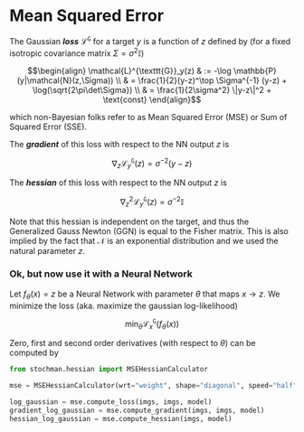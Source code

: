 # Mean Squared Error

The Gaussian ***loss*** $\mathcal{L}^{\texttt{G}}$ for a target $y$ is a function of $z$ defined by (for a fixed isotropic covariance matrix $\Sigma=\sigma^2\mathbb{I}$)
```math
\begin{align}
    \mathcal{L}^{\texttt{G}}_y(z)
    & := -\log \mathbb{P}(y|\mathcal{N}(z,\Sigma)) \\ 
    & = \frac{1}{2}(y-z)^\top \Sigma^{-1} (y-z) + \log(\sqrt{2\pi\det\Sigma}) \\
    & = \frac{1}{2\sigma^2} \|y-z\|^2 + \text{const}
\end{align}
```
which non-Bayesian folks refer to as Mean Squared Error (MSE) or Sum of Squared Error (SSE).

The ***gradient*** of this loss with respect to the NN output $z$ is
```math
\begin{equation}
    \nabla_z \mathcal{L}^{\texttt{G}}_y(z)
    =
    \sigma^{-2} (y-z)
\end{equation}
```

The ***hessian*** of this loss with respect to the NN output $z$ is
```math
\begin{equation}
    \nabla^2_z \mathcal{L}^{\texttt{G}}_y(z)
    =
    \sigma^{-2} \mathbb{I}
\end{equation}
```

Note that this hessian is independent on the target, and thus the Generalized Gauss Newton (GGN) is equal to the Fisher matrix. This is also implied by the fact that $\mathcal{N}$ is an exponential distribution and we used the natural parameter $z$.

### Ok, but now use it with a Neural Network
Let $f_\theta(x)=z$ be a Neural Network with parameter $\theta$ that maps $x\rightarrow z$.
We minimize the loss (aka. maximize the gaussian log-likelihood)
```math
\begin{equation}
    \min_\theta \mathcal{L}^{\texttt{G}}_x(f_\theta(x))
\end{equation}
```

Zero, first and second order derivatives (with respect to $\theta$) can be computed by
```python
from stochman.hessian import MSEHessianCalculator

mse = MSEHessianCalculator(wrt="weight", shape="diagonal", speed="half")

log_gaussian = mse.compute_loss(imgs, imgs, model)
gradient_log_gaussian = mse.compute_gradient(imgs, imgs, model) 
hessian_log_gaussian = mse.compute_hessian(imgs, model)
```

